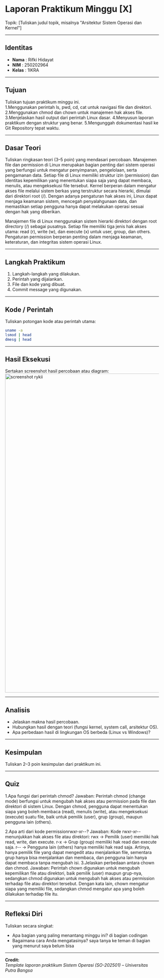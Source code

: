 
# Laporan Praktikum Minggu [X]
Topik: [Tuliskan judul topik, misalnya "Arsitektur Sistem Operasi dan Kernel"]

---

## Identitas
- **Nama**  : Rifki Hidayat
- **NIM**   : 250202964
- **Kelas** : 1IKRA

---

## Tujuan
Tuliskan tujuan praktikum minggu ini.  
1.Menggunakan perintah ls, pwd, cd, cat untuk navigasi file dan direktori.
2.Menggunakan chmod dan chown untuk manajemen hak akses file.
3.Menjelaskan hasil output dari perintah Linux dasar.
4.Menyusun laporan praktikum dengan struktur yang benar.
5.Mengunggah dokumentasi hasil ke Git Repository tepat waktu.

---

## Dasar Teori
Tuliskan ringkasan teori (3–5 poin) yang mendasari percobaan.
Manajemen file dan permission di Linux merupakan bagian penting dari sistem operasi yang berfungsi untuk mengatur penyimpanan, pengelolaan, serta pengamanan data. Setiap file di Linux memiliki struktur izin (permission) dan identitas kepemilikan yang menentukan siapa saja yang dapat membaca, menulis, atau mengeksekusi file tersebut. Kernel berperan dalam mengatur akses file melalui sistem berkas yang terstruktur secara hierarki, dimulai dari direktori root (/). Dengan adanya pengaturan hak akses ini, Linux dapat menjaga keamanan sistem, mencegah penyalahgunaan data, dan memastikan setiap pengguna hanya dapat melakukan operasi sesuai dengan hak yang diberikan.

Manajemen file di Linux menggunakan sistem hierarki direktori dengan root directory (/) sebagai pusatnya. Setiap file memiliki tiga jenis hak akses utama: read (r), write (w), dan execute (x) untuk user, group, dan others. Pengaturan permission berperan penting dalam menjaga keamanan, keteraturan, dan integritas sistem operasi Linux.


---

## Langkah Praktikum
1. Langkah-langkah yang dilakukan.  
2. Perintah yang dijalankan.  
3. File dan kode yang dibuat.  
4. Commit message yang digunakan.

---

## Kode / Perintah
Tuliskan potongan kode atau perintah utama:
```bash
uname -a
lsmod | head
dmesg | head
```

---

## Hasil Eksekusi
Sertakan screenshot hasil percobaan atau diagram:
<img width="1590" height="1041" alt="screenshot rykii" src="https://github.com/user-attachments/assets/af63180f-bb99-45e5-8835-e2a00591325c" />

---

## Analisis
- Jelaskan makna hasil percobaan.  
- Hubungkan hasil dengan teori (fungsi kernel, system call, arsitektur OS).  
- Apa perbedaan hasil di lingkungan OS berbeda (Linux vs Windows)?  

---

## Kesimpulan
Tuliskan 2–3 poin kesimpulan dari praktikum ini.

---

## Quiz
1.Apa fungsi dari perintah chmod? Jawaban:
Perintah chmod (change mode) berfungsi untuk mengubah hak akses atau permission pada file dan direktori di sistem Linux. Dengan chmod, pengguna dapat menentukan siapa yang boleh membaca (read), menulis (write), atau mengeksekusi (execute) suatu file, baik untuk pemilik (user), grup (group), maupun pengguna lain (others).

2.Apa arti dari kode permissionrwxr-xr--? Jawaban: Kode rwxr-xr-- menunjukkan hak akses file atau direktori:
rwx → Pemilik (user) memiliki hak read, write, dan execute.
r-x → Grup (group) memiliki hak read dan execute saja.
r-- → Pengguna lain (others) hanya memiliki hak read saja. Artinya, hanya pemilik file yang dapat mengedit atau menjalankan file, sementara grup hanya bisa menjalankan dan membaca, dan pengguna lain hanya dapat membaca tanpa mengubah isi.
3.Jelaskan perbedaan antara chown dan chmod. Jawaban:
Perintah chown digunakan untuk mengubah kepemilikan file atau direktori, baik pemilik (user) maupun grup-nya, sedangkan chmod digunakan untuk mengubah hak akses atau permission terhadap file atau direktori tersebut. Dengan kata lain, chown mengatur siapa yang memiliki file, sedangkan chmod mengatur apa yang boleh dilakukan terhadap file itu.



---

## Refleksi Diri
Tuliskan secara singkat:
- Apa bagian yang paling menantang minggu ini?  di bagian codingan
- Bagaimana cara Anda mengatasinya?  saya tanya ke teman di bagian yang menurut saya belum bisa

---

**Credit:**  
_Template laporan praktikum Sistem Operasi (SO-202501) – Universitas Putra Bangsa_
